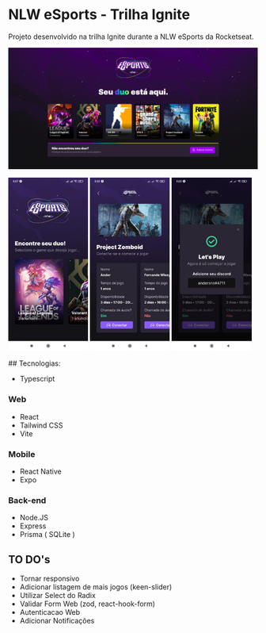 # NLW eSports - Trilha Ignite

Projeto desenvolvido na trilha Ignite durante a NLW eSports da Rocketseat.



![homepage web](/screenshots/web-homepage.png)
<p float="left">
  <img src="screenshots/mobile-home.jpeg" width="32%" />
  <img src="screenshots/mobile-ads.jpeg" width="32%" /> 
  <img src="screenshots/mobile-ad-match.jpeg" width="32%" />
</p>
## Tecnologias:

- Typescript

### Web
- React
- Tailwind CSS
- Vite
### Mobile
- React Native
- Expo
### Back-end
- Node.JS
- Express
- Prisma ( SQLite )


## TO DO's
- Tornar responsivo
- Adicionar listagem de mais jogos (keen-slider)
- Utilizar Select do Radix
- Validar Form Web (zod, react-hook-form)
- Autenticacao Web
- Adicionar Notificações
